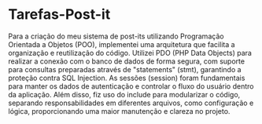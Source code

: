 # Tarefas-Post-it
 
Para a criação do meu sistema de post-its utilizando Programação Orientada a Objetos (POO), implementei uma arquitetura que facilita a organização e reutilização do código. Utilizei PDO (PHP Data Objects) para realizar a conexão com o banco de dados de forma segura, com suporte para consultas preparadas através de "statements" (stmt), garantindo a proteção contra SQL Injection. As sessões (session) foram fundamentais para manter os dados de autenticação e controlar o fluxo do usuário dentro da aplicação. Além disso, fiz uso do include para modularizar o código, separando responsabilidades em diferentes arquivos, como configuração e lógica, proporcionando uma maior manutenção e clareza no projeto.
